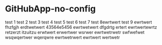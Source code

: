 # GitHubApp-no-config

test 1
test 2
test 3
test 4
test 5
test 6
test 7
test 8ewrtwert
test 9
ewrtwert
fhzfgjh
erdtwetwert
43564e5456
ewrtwetwert
dfgdrtg
ertert
ewrtwertewrtz
retzerzt
itzuitzu
erwtwert
erwertwer
wsrwer
ewrtwetrwetr
swfwefwet
wsqwqertwer
wqerqwre
ewrtwetrwert
ewrtwert
wertwetr
